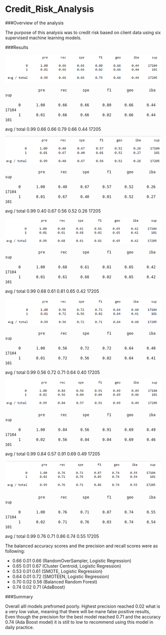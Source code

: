 # Credit_Risk_Analysis

###Overview of the analysis

The purpose of this analysis was to credit risk based on client data using six supervised machine learning models.

###Results


![Random Over Samples - Logistic Regression](https://github.com/beata-malachowska/Credit_Risk_Analysis/blob/main/Classification_report_RandomOverSampler_LogisticRegression.png)

                   pre       rec       spe        f1       geo       iba       sup

          0       1.00      0.66      0.66      0.80      0.66      0.44     17104
          1       0.01      0.66      0.66      0.02      0.66      0.44       101

avg / total       0.99      0.66      0.66      0.79      0.66      0.44     17205



![Cluster Centroids - Logistic Regression](https://github.com/beata-malachowska/Credit_Risk_Analysis/blob/main/Classification_report_ClusterCentroids_LogisticRegression.png)

                   pre       rec       spe        f1       geo       iba       sup

          0       1.00      0.40      0.67      0.57      0.52      0.26     17104
          1       0.01      0.67      0.40      0.01      0.52      0.27       101

avg / total       0.99      0.40      0.67      0.56      0.52      0.26     17205


![SMOTE - Logistic Regression](https://github.com/beata-malachowska/Credit_Risk_Analysis/blob/main/Classification_report_SMOTE_LogisticRegression.png)

                   pre       rec       spe        f1       geo       iba       sup

          0       1.00      0.68      0.61      0.81      0.65      0.42     17104
          1       0.01      0.61      0.68      0.02      0.65      0.42       101

avg / total       0.99      0.68      0.61      0.81      0.65      0.42     17205


![SMOTEENN - Logistic Regression](https://github.com/beata-malachowska/Credit_Risk_Analysis/blob/main/Classification_report_SMOTEENN_LogisticRegression.png)

                   pre       rec       spe        f1       geo       iba       sup

          0       1.00      0.56      0.72      0.72      0.64      0.40     17104
          1       0.01      0.72      0.56      0.02      0.64      0.41       101

avg / total       0.99      0.56      0.72      0.71      0.64      0.40     17205



![BalancedRandomForest](https://github.com/beata-malachowska/Credit_Risk_Analysis/blob/main/Classification_report_BalancedRandomForest.png)

                   pre       rec       spe        f1       geo       iba       sup

          0       1.00      0.84      0.56      0.91      0.69      0.49     17104
          1       0.02      0.56      0.84      0.04      0.69      0.46       101

avg / total       0.99      0.84      0.57      0.91      0.69      0.49     17205


![EasyEnsemble AdaBoost](https://github.com/beata-malachowska/Credit_Risk_Analysis/blob/main/Classification_report_EasyEnsemble.png)

                   pre       rec       spe        f1       geo       iba       sup

          0       1.00      0.76      0.71      0.87      0.74      0.55     17104
          1       0.02      0.71      0.76      0.03      0.74      0.54       101

avg / total       0.99      0.76      0.71      0.86      0.74      0.55     17205

The balanced accuracy scores and the precision and recall scores were as following: 
- 0.66 0.01 0.66 (RandomOverSampler, Logistic Regression)
- 0.65 0.01 0.67 (Cluster Centroid, Logistic Regression)
- 0.53 0.01 0.61 (SMOTE, Logistic Regression)
- 0.64 0.01 0.72 (SMOTEEN, Logistic Regression)
- 0.70 0.02 0.56 (Balanced Random Forest)
- 0.74 0.02 0.71 (AdaBoost)


###Summary

Overall alll models prefromed poorly. Hghest precision reached 0.02 what is a very low value, meaning that there will be mane false positive results, Even though the precision for the best model reached 0.71 and the accuracy 0.74 (Ada Boost model) it is still to low to recommend using this model in daily practice. 
